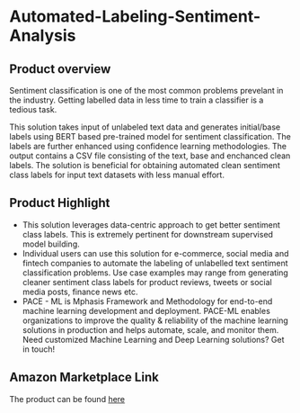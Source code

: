 # Automated-Labeling-Sentiment-Analysis

## Product overview

Sentiment classification is one of the most common problems prevelant in the industry. Getting labelled data in less time to train a classifier is a tedious task.

This solution takes input of unlabeled text data and generates initial/base labels using BERT based pre-trained model for sentiment classification. The labels are further enhanced using confidence learning methodologies. The output contains a CSV file consisting of the text, base and enchanced clean labels. The solution is beneficial for obtaining automated clean sentiment class labels for input text datasets with less manual effort.

## Product Highlight 

* This solution leverages data-centric approach to get better sentiment class labels. This is extremely pertinent for downstream supervised model building.
* Individual users can use this solution for e-commerce, social media and fintech companies to automate the labeling of unlabelled text sentiment classification problems. Use case examples may range from generating cleaner sentiment class labels for product reviews, tweets or social media posts, finance news etc.
* PACE - ML is Mphasis Framework and Methodology for end-to-end machine learning development and deployment. PACE-ML enables organizations to improve the quality & reliability of the machine learning solutions in production and helps automate, scale, and monitor them. Need customized Machine Learning and Deep Learning solutions? Get in touch!

## Amazon Marketplace Link
The product can be found [here](https://aws.amazon.com/marketplace/pp/prodview-6ykfvcfweweji?sr=0-1&ref_=beagle&applicationId=AWSMPContessa)
